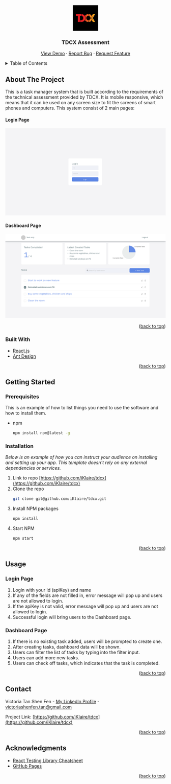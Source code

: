 <div id="top"></div>
<div align="center">
  <a href="https://github.com/iKlaire/tdcx">
    <img src="./public/images/profile.jpg" alt="Logo" width="80" height="80">
  </a>

  <h3 align="center">TDCX Assessment</h3>

  <p align="center">
    <a href="https://github.com/iKlaire/tdcx">View Demo</a>
    ·
    <a href="https://github.com/iKlaire/tdcx/issues">Report Bug</a>
    ·
    <a href="https://github.com/iKlaire/tdcx/issues">Request Feature</a>
  </p>
</div>

<!-- TABLE OF CONTENTS -->
<details>
  <summary>Table of Contents</summary>
  <ol>
    <li>
      <a href="#about-the-project">About The Project</a>
      <ul>
        <li><a href="#built-with">Built With</a></li>
      </ul>
    </li>
    <li>
      <a href="#getting-started">Getting Started</a>
      <ul>
        <li><a href="#prerequisites">Prerequisites</a></li>
        <li><a href="#installation">Installation</a></li>
      </ul>
    </li>
    <li><a href="#usage">Usage</a></li>
    <li><a href="#contact">Contact</a></li>
    <li><a href="#acknowledgments">Acknowledgments</a></li>
  </ol>
</details>

<!-- ABOUT THE PROJECT -->

## About The Project

This is a task manager system that is built according to the requirements of the technical assessment provided by TDCX. It is mobile responsive, which means that it can be used on any screen size to fit the screens of smart phones and computers. This system consist of 2 main pages:

#### Login Page

![Login Page Screen Shot][product-screenshot-login]

#### Dashboard Page

![Dashboard Page Screen Shot][product-screenshot-dashboard]

<p align="right">(<a href="#top">back to top</a>)</p>

### Built With

- [React.js](https://reactjs.org/)
- [Ant Design](https://ant.design/)

<p align="right">(<a href="#top">back to top</a>)</p>

<!-- GETTING STARTED -->

## Getting Started

### Prerequisites

This is an example of how to list things you need to use the software and how to install them.

- npm
  ```sh
  npm install npm@latest -g
  ```

### Installation

_Below is an example of how you can instruct your audience on installing and setting up your app. This template doesn't rely on any external dependencies or services._

1. Link to repo [https://github.com/iKlaire/tdcx](https://github.com/iKlaire/tdcx)
2. Clone the repo
   ```sh
   git clone git@github.com:iKlaire/tdcx.git
   ```
3. Install NPM packages
   ```sh
   npm install
   ```
4. Start NPM
   ```js
   npm start
   ```

<p align="right">(<a href="#top">back to top</a>)</p>

<!-- USAGE -->

## Usage

### Login Page

1. Login with your Id (apiKey) and name
2. If any of the fields are not filled in, error message will pop up and users are not allowed to login.
3. If the apiKey is not valid, error message will pop up and users are not allowed to login.
4. Successful login will bring users to the Dashboard page.

### Dashboard Page

1. If there is no existing task added, users will be prompted to create one.
2. After creating tasks, dashboard data will be shown.
3. Users can filter the list of tasks by typing into the filter input.
4. Users can add more new tasks.
5. Users can check off tasks, which indicates that the task is completed.

<p align="right">(<a href="#top">back to top</a>)</p>

<!-- CONTACT -->

## Contact

Victoria Tan Shen Fen - [My LinkedIn Profile](https://www.linkedin.com/in/victoriatansf/) - victoriashenfen.tan@gmail.com

Project Link: [https://github.com/iKlaire/tdcx](https://github.com/iKlaire/tdcx)

<p align="right">(<a href="#top">back to top</a>)</p>

<!-- ACKNOWLEDGMENTS -->

## Acknowledgments

- [React Testing Library Cheatsheet](https://testing-library.com/docs/react-testing-library/cheatsheet)
- [GitHub Pages](https://pages.github.com)

<p align="right">(<a href="#top">back to top</a>)</p>

<!-- MARKDOWN LINKS & IMAGES -->
<!-- https://www.markdownguide.org/basic-syntax/#reference-style-links -->

[linkedin-shield]: https://img.shields.io/badge/-LinkedIn-black.svg?style=for-the-badge&logo=linkedin&colorB=555
[linkedin-url]: https://www.linkedin.com/in/victoriatansf/
[product-screenshot-login]: ./public/images/screenshot-login.jpg
[product-screenshot-dashboard]: ./public/images/screenshot-dashboard.jpg
[tdcx-logo-url]: https://www.contactcenterworld.com/company/tdcx.aspx
